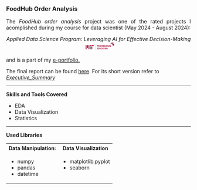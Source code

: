 ### FoodHub Order Analysis

<p align='justify'>
The <i>FoodHub order analysis</i> project was one of the rated projects I acomplished during my course for data scientist (May 2024 - August 2024):
</p>

<p align='center'>
<i>Applied Data Science Program: Leveraging AI for Effective Decision-Making</i> 
&nbsp <img src="https://github.com/Gr3Fin/portfolio/blob/main/assets/images/mit-professional-education_s.png">
</p>

and is a part of my [e-portfolio.](https://olympus.mygreatlearning.com/eportfolio)

<p>
    The final report can be found <a href='https://github.com/Gr3Fin/DA_projects/blob/main/FoodHub_Order_Analysis/files/FoodHub%20report.pdf' title='Final Report pfd'>here</a>. 
    For its short version refer to <a href='https://github.com/Gr3Fin/DA_projects/blob/main/FoodHub_Order_Analysis/Executive_Summary.md'><i>Executive_Summary</i></a>
</p>

---
**Skills and Tools Covered**
- EDA
- Data Visualization
- Statistics
---
**Used Libraries**

<table>
    <tr>
        <th>Data Manipulation:</th>
        <th>Data Visualization</th>
    </tr>
    <tr>
        <td>
            <ul>
                <li>numpy</li>
                <li>pandas</li>
                <li>datetime</li>
            </ul>
        </td>
        <td valign='top'>
            <ul>
                <li>matplotlib.pyplot</li>
                <li>seaborn</li>
            </ul>
        </td>
    </tr>
</table>
